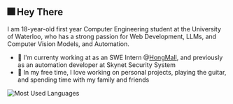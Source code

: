 ## 🎆 Hey There 

I am 18-year-old first year Computer Engineering student at the University of Waterloo, who has a strong passion for Web Development, LLMs, and Computer Vision Models, and Automation. 
  * 💼 I'm currenty working at as an SWE Intern @[HongMall](https://www.hongmall.com/index.php/en/home-english-2/), and previously as an automation developer at Skynet Security System
  * 🌱 In my free time, I love working on personal projects, playing the guitar, and spending time with my family and friends

![Most Used Languages](https://github-readme-stats.vercel.app/api/top-langs/?username=yanxue06&hide=jupyter%20notebook&layout=compact&theme=dark)

